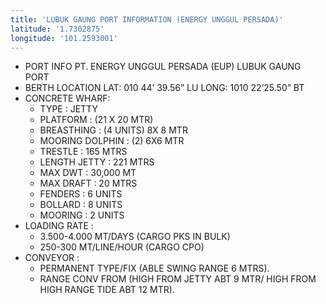 ```yaml
---
title: 'LUBUK GAUNG PORT INFORMATION (ENERGY UNGGUL PERSADA)'
latitude: '1.7302875'
longitude: '101.2593001'
---
```


- PORT INFO PT. ENERGY UNGGUL PERSADA (EUP) LUBUK GAUNG PORT
- BERTH LOCATION LAT: 010 44’ 39.56” LU LONG: 1010 22’25.50” BT 
- CONCRETE WHARF:
    - TYPE : JETTY
    - PLATFORM : (21 X 20 MTR) 
    - BREASTHING : (4 UNITS) 8X 8 MTR 
    - MOORING DOLPHIN : (2) 6X6 MTR 
    - TRESTLE : 165 MTRS
    - LENGTH JETTY : 221 MTRS 
    - MAX DWT : 30,000 MT
    - MAX DRAFT : 20 MTRS
    - FENDERS : 6 UNITS
    - BOLLARD : 8 UNITS
    - MOORING : 2 UNITS
- LOADING RATE : 
    - 3.500-4.000 MT/DAYS (CARGO PKS IN BULK) 
    - 250-300 MT/LINE/HOUR (CARGO CPO)
- CONVEYOR : 
    - PERMANENT TYPE/FIX (ABLE SWING RANGE 6 MTRS). 
    - RANGE CONV FROM (HIGH FROM JETTY ABT 9 MTR/ HIGH FROM HIGH RANGE TIDE ABT 12 MTR).